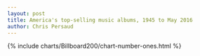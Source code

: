 ```yaml
---
layout: post
title: America's top-selling music albums, 1945 to May 2016
author: Chris Persaud
---
```


{% include charts/Billboard200/chart-number-ones.html %}